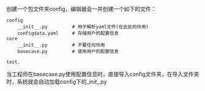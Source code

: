 创建一个包文件夹config，编辑器会一并创建一个如下的文件：
```angular2html
config
    __init__.py			# 用于解析yaml文件(在此处的作用)
    configdata.yaml		# 存储用户的配置信息
core
	__init__.py			# 不要任何作用
	basecase.py			# 使用用户的配置信息

test.
```
当工程师在basecase.py使用配置信息时，直接导入config文件夹，在导入文件夹时，系统就会自动加载config下的\__init__.py	

